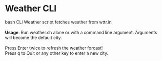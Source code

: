 <h1>Weather CLI</h1> 
bash CLI Weather script fetches weather from wttr.in<br><br>
<b>Usage</b>: Run weather.sh alone or with a command line argument. Arguments will become the default city. <br><br>
    Press Enter twice to refresh the weather forcast!<br>
    Press q to Quit or any other key to enter a new city.
